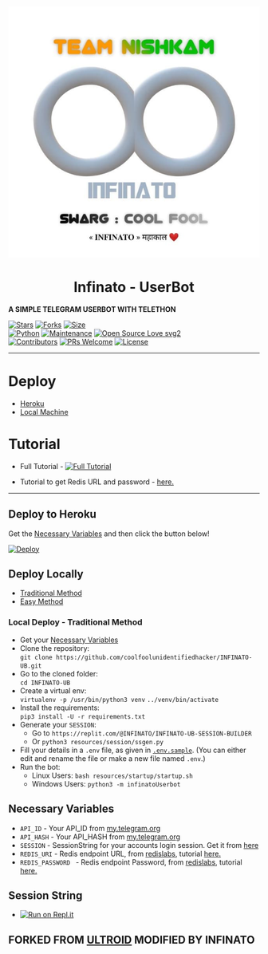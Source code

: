 <p align="center">
  <img src="./resources/extras/cf1.jpg" alt="Infinato Logo">
</p>
<h1 align="center">
  <b>Infinato - UserBot</b>
</h1>

<b>A SIMPLE TELEGRAM USERBOT WITH TELETHON</b>   

[![Stars](https://img.shields.io/github/stars/coolfoolunidentifiedhacker/INFINATO-UB?style=flat-square&color=yellow)](https://github.com/coolfoolunidentifiedhacker/INFINATO-UB/stargazers)
[![Forks](https://img.shields.io/github/forks/coolfoolunidentifiedhacker/INFINATO-UB?style=flat-square&color=orange)](https://github.com/coolfoolunidentifiedhacker/INFINATO-UB/fork)
[![Size](https://img.shields.io/github/repo-size/coolfoolunidentifiedhacker/INFINATO-UB?style=flat-square&color=green)](https://github.com/coolfoolunidentifiedhacker/INFINATO-UB/)   
[![Python](https://img.shields.io/badge/Python-v3.9-blue)](https://www.python.org/)
[![Maintenance](https://img.shields.io/badge/Maintained%3F-yes-green.svg)](https://github.com/coolfoolunidentifiedhacker/INFINATO-UB/graphs/commit-activity)
[![Open Source Love svg2](https://badges.frapsoft.com/os/v2/open-source.svg?v=103)](https://github.com/coolfoolunidentifiedhacker/INFINATO-UB)   
[![Contributors](https://img.shields.io/github/contributors/coolfoolunidentifiedhacker/INFINATO-UB?style=flat-square&color=green)](https://github.com/coolfoolunidentifiedhacker/INFINATO-UB/graphs/contributors)
[![PRs Welcome](https://img.shields.io/badge/PRs-welcome-brightgreen.svg?style=flat-square)](https://makeapullrequest.com)
[![License](https://img.shields.io/badge/License-AGPL-blue)](https://github.com/coolfoolunidentifiedhacker/INFINATO-UB/blob/main/LICENSE)   

----

# Deploy
- [Heroku](#Deploy-to-Heroku)
- [Local Machine](#Deploy-Locally)

# Tutorial 
- Full Tutorial - [![Full Tutorial](https://img.shields.io/badge/Watch%20Now-blue)](https://www.youtube.com/watch?v=9wF7k9qA0Q4)

- Tutorial to get Redis URL and password - [here.](./resources/extras/redistut.md)
---

## Deploy to Heroku
Get the [Necessary Variables](#Necessary-Variables) and then click the button below!  

[![Deploy](https://www.herokucdn.com/deploy/button.svg)](https://heroku.com/deploy)

## Deploy Locally
- [Traditional Method](#local-deploy---traditional-method)
- [Easy Method](#local-deploy---easy-method)

### Local Deploy - Traditional Method
- Get your [Necessary Variables](#Necessary-Variables)
- Clone the repository: <br />
`git clone https://github.com/coolfoolunidentifiedhacker/INFINATO-UB.git`
- Go to the cloned folder: <br />
`cd INFINATO-UB`
- Create a virtual env:   <br />
`virtualenv -p /usr/bin/python3 venv`
`../venv/bin/activate`
- Install the requirements:   <br />
`pip3 install -U -r requirements.txt`
- Generate your `SESSION`:
  - Go to `https://replit.com/@INFINATO/INFINATO-UB-SESSION-BUILDER`
  - Or `python3 resources/session/ssgen.py`
- Fill your details in a `.env` file, as given in [`.env.sample`](https://github.com/coolfoolunidentifiedhacker/INFINATO-UB/blob/main/.env.sample).
(You can either edit and rename the file or make a new file named `.env`.)
- Run the bot:
  - Linux Users:
   `bash resources/startup/startup.sh`
  - Windows Users:
    `python3 -m infinatoUserbot`

## Necessary Variables
- `API_ID` - Your API_ID from [my.telegram.org](https://my.telegram.org/)
- `API_HASH` - Your API_HASH from [my.telegram.org](https://my.telegram.org/)
- `SESSION` - SessionString for your accounts login session. Get it from [here](https://replit.com/@INFINATO/INFINATO-UB-SESSION-BUILDER)
- `REDIS_URI` - Redis endpoint URL, from [redislabs](http://redislabs.com/), tutorial [here.](./resources/extras/redistut.md)
- `REDIS_PASSWORD ` - Redis endpoint Password, from [redislabs](http://redislabs.com/), tutorial [here.](./resources/extras/redistut.md)

## Session String
* [![Run on Repl.it](https://replit.com/badge/github/coolfoolunidentifiedhacker/INFINATO-UB)](https://replit.com/@INFINATO/INFINATO-UB-SESSION-BUILDER)

## FORKED FROM [ULTROID](https://github.com/TeamUltroid/Ultroid) MODIFIED BY INFINATO